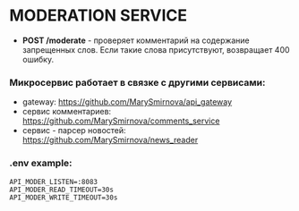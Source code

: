 # MODERATION SERVICE

* **POST /moderate** - проверяет комментарий на содержание запрещенных слов. Если такие слова присутствуют, возвращает 400 ошибку.

### Микросервис работает в связке с другими сервисами:
* gateway: https://github.com/MarySmirnova/api_gateway
* сервис комментариев: https://github.com/MarySmirnova/comments_service
* сервис - парсер новостей: https://github.com/MarySmirnova/news_reader

### .env example:

    API_MODER_LISTEN=:8083
	API_MODER_READ_TIMEOUT=30s
	API_MODER_WRITE_TIMEOUT=30s
